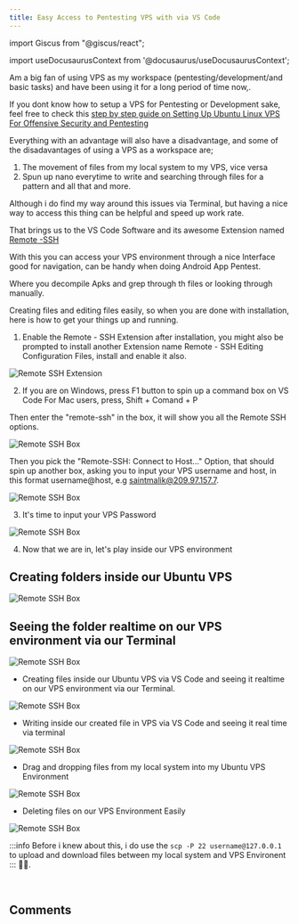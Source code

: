 ```yaml
---
title: Easy Access to Pentesting VPS with via VS Code
---
```

import Giscus from "@giscus/react";

import useDocusaurusContext from '@docusaurus/useDocusaurusContext';

Am a big fan of using VPS as my workspace (pentesting/development/and basic tasks) and have been using it for a long period of time now,.

If you dont know how to setup a VPS for Pentesting or Development sake, feel free to check this <a href="/linux-vps-for-offensive-security-pentesting/" target="_blank">step by step guide on Setting Up Ubuntu Linux VPS For Offensive Security and Pentesting</a>

Everything with an advantage will also have a disadvantage, and some of the disadavantages of using a VPS as a workspace are;

1. The movement of files from my local system to my VPS, vice versa
2. Spun up nano everytime to write and searching through files for a pattern and all that and more.

Although i do find my way around this issues via Terminal, but having a nice way to access this thing can be helpful and speed up work rate.

That brings us to the VS Code Software and its awesome Extension named <a href="https://marketplace.visualstudio.com/items?itemName=ms-vscode-remote.remote-ssh"> Remote -SSH  </a>

With this you can access your VPS environment through a nice Interface good for navigation, can be handy when doing Android App Pentest.

Where you decompile Apks and grep through th files or looking through manually.

Creating files and editing files easily, so when you are done with installation, here is how to get your things up and running.


1. Enable the Remote - SSH Extension after installation, you might also be prompted to install another Extension name Remote - SSH Editing Configuration Files, install and enable it also.

<picture>
  <source type="image/webp" srcset={`${useDocusaurusContext().siteConfig.customFields.imgurl}/bgimg/remote-ssh.webp`} alt="Remote SSH Extensiont"/>
  <source type="image/jpeg" srcset={`${useDocusaurusContext().siteConfig.customFields.imgurl}/bgimg/remote-ssh.jpg`} alt="Remote SSH Extension"/>
  <img src={`${useDocusaurusContext().siteConfig.customFields.imgurl}/bgimg/remote-ssh.jpg`} alt="Remote SSH Extension"/>
</picture>

2. If you are on Windows, press F1 button to spin up a command box on VS Code For Mac users, press, Shift + Comand + P

Then  enter the "remote-ssh" in the box, it will show you all the Remote SSH options.

<picture>
  <source type="image/webp" srcset={`${useDocusaurusContext().siteConfig.customFields.imgurl}/bgimg/remote-ssh-box-vscode.webp`} alt="Remote SSH Box"/>
  <source type="image/jpeg" srcset={`${useDocusaurusContext().siteConfig.customFields.imgurl}/bgimg/remote-ssh-box-vscode.jpg`} alt="Remote SSH Box"/>
  <img src={`${useDocusaurusContext().siteConfig.customFields.imgurl}/bgimg/remote-ssh-box-vscode.jpg`} alt="Remote SSH Box"/>
</picture>

Then you pick the "Remote-SSH: Connect to Host..." Option, that should spin up another box, asking you to input your VPS username and host, in this format username@host, e.g saintmalik@209.97.157.7.

<picture>
  <source type="image/webp" srcset={`${useDocusaurusContext().siteConfig.customFields.imgurl}/bgimg/enter-username-host.webp`} alt="Remote SSH Box"/>
  <source type="image/jpeg" srcset={`${useDocusaurusContext().siteConfig.customFields.imgurl}/bgimg/enter-username-host.jpg`} alt="Remote SSH Box"/>
  <img src={`${useDocusaurusContext().siteConfig.customFields.imgurl}/bgimg/enter-username-host.jpg`} alt="Remote SSH Box"/>
</picture>

3. It's time to input your VPS Password

<picture>
  <source type="image/webp" srcset={`${useDocusaurusContext().siteConfig.customFields.imgurl}/bgimg/enter-your-password.webp`} alt="Remote SSH Box"/>
  <source type="image/jpeg" srcset={`${useDocusaurusContext().siteConfig.customFields.imgurl}/bgimg/enter-your-password.jpg`} alt="Remote SSH Box"/>
  <img src={`${useDocusaurusContext().siteConfig.customFields.imgurl}/bgimg/enter-your-password.jpg`} alt="Remote SSH Box"/>
</picture>

4. Now that we are in, let's play inside our VPS environment

## Creating folders inside our Ubuntu VPS

<picture>
  <source type="image/webp" srcset={`${useDocusaurusContext().siteConfig.customFields.imgurl}/bgimg/create-folder-remote-vps.webp`} alt="Remote SSH Box"/>
  <source type="image/jpeg" srcset={`${useDocusaurusContext().siteConfig.customFields.imgurl}/bgimg/create-folder-remote-vps.jpg`} alt="Remote SSH Box"/>
  <img src={`${useDocusaurusContext().siteConfig.customFields.imgurl}/bgimg/create-folder-remote-vps.jpg`} alt="Remote SSH Box"/>
</picture>

## Seeing the folder realtime on our VPS environment via our Terminal

<picture>
  <source type="image/webp" srcset={`${useDocusaurusContext().siteConfig.customFields.imgurl}/bgimg/create-folder-terminal-vps.webp`} alt="Remote SSH Box"/>
  <source type="image/jpeg" srcset={`${useDocusaurusContext().siteConfig.customFields.imgurl}/bgimg/create-folder-terminal-vps.jpg`} alt="Remote SSH Box"/>
  <img src={`${useDocusaurusContext().siteConfig.customFields.imgurl}/bgimg/create-folder-terminal-vps.jpg`} alt="Remote SSH Box"/>
</picture>


- Creating files inside our Ubuntu VPS via VS Code and seeing it realtime on our VPS environment via our Terminal.

<picture>
  <source type="image/webp" srcset={`${useDocusaurusContext().siteConfig.customFields.imgurl}/bgimg/vps-check-terminal-file..webp`} alt="Remote SSH Box"/>
  <source type="image/jpeg" srcset={`${useDocusaurusContext().siteConfig.customFields.imgurl}/bgimg/vps-check-terminal-file..jpg`} alt="Remote SSH Box"/>
  <img src={`${useDocusaurusContext().siteConfig.customFields.imgurl}/bgimg/vps-check-terminal-file..jpg`} alt="Remote SSH Box"/>
</picture>

- Writing inside our created file in VPS via VS Code and seeing it real time via terminal

<picture>
  <source type="image/webp" srcset={`${useDocusaurusContext().siteConfig.customFields.imgurl}/bgimg/write-file-terminal-vps.webp`} alt="Remote SSH Box"/>
  <source type="image/jpeg" srcset={`${useDocusaurusContext().siteConfig.customFields.imgurl}/bgimg/write-file-terminal-vps.jpg`} alt="Remote SSH Box"/>
  <img src={`${useDocusaurusContext().siteConfig.customFields.imgurl}/bgimg/write-file-terminal-vps.jpg`} alt="Remote SSH Box"/>
</picture>

- Drag and dropping files from my local system into my Ubuntu VPS Environment

<picture>
  <source type="image/webp" srcset={`${useDocusaurusContext().siteConfig.customFields.imgurl}/bgimg/moving-files-in-vps-to-local-system.webp`} alt="Remote SSH Box"/>
  <source type="image/jpeg" srcset={`${useDocusaurusContext().siteConfig.customFields.imgurl}/bgimg/moving-files-in-vps-to-local-system.jpg`} alt="Remote SSH Box"/>
  <img src={`${useDocusaurusContext().siteConfig.customFields.imgurl}/bgimg/moving-files-in-vps-to-local-system.jpg`} alt="Remote SSH Box"/>
</picture>

- Deleting files on our VPS Environment Easily

<picture>
  <source type="image/webp" srcset={`${useDocusaurusContext().siteConfig.customFields.imgurl}/bgimg/delete-files-vps-remote.webp`} alt="Remote SSH Box"/>
  <source type="image/jpeg" srcset={`${useDocusaurusContext().siteConfig.customFields.imgurl}/bgimg/delete-files-vps-remote.jpg`} alt="Remote SSH Box"/>
  <img src={`${useDocusaurusContext().siteConfig.customFields.imgurl}/bgimg/delete-files-vps-remote.jpg`} alt="Remote SSH Box"/>
</picture>

:::info
Before i knew about this, i do use the  ``` scp -P 22 username@127.0.0.1 ``` to upload and download files between my local system and VPS Environent
:::
🤞🏽.

<br/>
<h2>Comments</h2>
<Giscus
id="comments"
repo="saintmalik/blog.saintmalik.me"
repoId="MDEwOlJlcG9zaXRvcnkzOTE0MzQyOTI="
category="General"
categoryId="DIC_kwDOF1TQNM4CQ8lN"
mapping="title"
term="Comments"
reactionsEnabled="1"
emitMetadata="0"
inputPosition="top"
theme="preferred_color_scheme"
lang="en"
loading="lazy"
crossorigin="anonymous"
    />